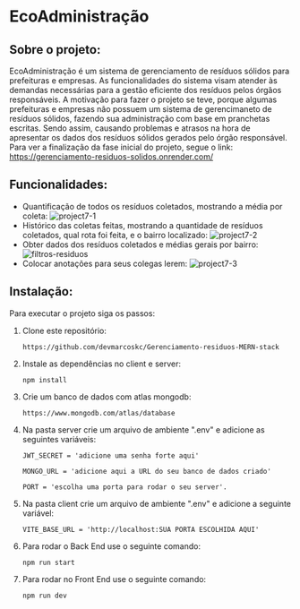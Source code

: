 # EcoAdministração

## Sobre o projeto:
EcoAdministração é um sistema de gerenciamento de resíduos sólidos para prefeituras e empresas. As funcionalidades do sistema visam atender às demandas necessárias para a gestão eficiente dos resíduos pelos órgãos responsáveis.
A motivação para fazer o projeto se teve, porque algumas prefeituras e empresas não possuem um sistema de gerencimaneto de resíduos sólidos, fazendo sua administração com base em pranchetas escritas. Sendo assim, causando problemas e atrasos na hora de apresentar os dados dos resíduos sólidos gerados pelo órgão responsável. Para ver a finalização da fase inicial do projeto, segue o link: https://gerenciamento-residuos-solidos.onrender.com/

## Funcionalidades:
- Quantificação de todos os resíduos coletados, mostrando a média por coleta:
![project7-1](https://github.com/devmarcoskc/Gerenciamento-residuos-MERN-stack/assets/118542843/a2ae8b5d-2869-4dab-8c1a-6b1eab77ed92)
- Histórico das coletas feitas, mostrando a quantidade de resíduos coletados, qual rota foi feita, e o bairro localizado:
![project7-2](https://github.com/devmarcoskc/Gerenciamento-residuos-MERN-stack/assets/118542843/b91c682f-fc2c-4d4b-8659-84f1792c55a1)
- Obter dados dos resíduos coletados e médias gerais por bairro:
![filtros-residuos](https://github.com/devmarcoskc/Gerenciamento-residuos-MERN-stack/assets/118542843/c9a8fe8d-24f6-4caf-baf1-b3147e90fcab)
- Colocar anotações para seus colegas lerem:
![project7-3](https://github.com/devmarcoskc/Gerenciamento-residuos-MERN-stack/assets/118542843/1761727f-815e-4b2a-99b6-891ecf0d0ff4)

## Instalação:
Para executar o projeto siga os passos:  
1. Clone este repositório:

   `https://github.com/devmarcoskc/Gerenciamento-residuos-MERN-stack`
2. Instale as dependências no client e server:
   
     `npm install`
3. Crie um banco de dados com atlas mongodb:
   
    `https://www.mongodb.com/atlas/database`
4. Na pasta server crie um arquivo de ambiente ".env" e adicione as seguintes variáveis:

     `JWT_SECRET = 'adicione uma senha forte aqui'`
   
     `MONGO_URL = 'adicione aqui a URL do seu banco de dados criado'`
   
     `PORT = 'escolha uma porta para rodar o seu server'.`
   
6. Na pasta client crie um arquivo de ambiente ".env" e adicione a seguinte variável:
   
    `VITE_BASE_URL = 'http://localhost:SUA PORTA ESCOLHIDA AQUI'`
7. Para rodar o Back End use o seguinte comando:

   `npm run start`
8. Para rodar no Front End use o seguinte comando:

   `npm run dev`
